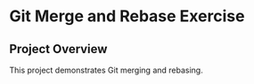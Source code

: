 # Git Merge and Rebase Exercise
## Project Overview
This project demonstrates Git merging and rebasing.
